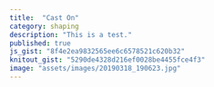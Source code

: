 ```yaml
---
title:  "Cast On"
category: shaping
description: "This is a test."
published: true
js_gist: "8f4e2ea9832565ee6c6578521c620b32"
knitout_gist: "5290de4328d216ef0028be4455fce4f3"
image: "assets/images/20190318_190623.jpg"
---
```

